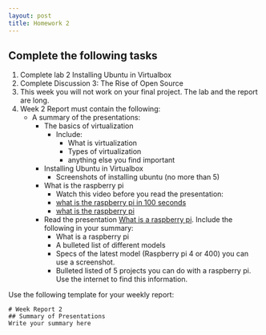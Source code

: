 ```yaml
---
layout: post
title: Homework 2
---
```

## Complete the following tasks
1. Complete lab 2 Installing Ubuntu in Virtualbox
2. Complete Discussion 3: The Rise of Open Source
3. This week you will not work on your final project. The lab and the report are long.
4. Week 2 Report must contain the following:
   * A summary of the presentations:
      * The basics of virtualization
         * Include:
            * What is virtualization
            * Types of virtualization
            * anything else you find important
      * Installing Ubuntu in Virtualbox
         * Screenshots of installing ubuntu (no more than 5) 
      * What is the raspberry pi
          * Watch this video before you read the presentation:
           * [what is the raspberry pi in 100 seconds](https://www.youtube.com/watch?v=eZ74x6dVYes)
           * [what is the raspberry pi](https://www.youtube.com/watch?v=uXUjwk2-qx4)
      * Read the presentation [What is a raspberry pi](https://docs.google.com/presentation/d/e/2PACX-1vRf9IwAdDKGgJHC--ZSUbbdhcs7cQESeBB0wZsJJljZdUY0jHdVI9YYLmYEGeBKFucl2vPRvf8v6i3k/pub?start=false&loop=false&delayms=3000&slide=id.p). Include the following in your summary:
         * What is a raspberry pi
         * A bulleted list of different models
         * Specs of the latest model (Raspberry pi 4 or 400) you can use a screenshot.
         * Bulleted listed of 5 projects you can do with a raspberry pi. Use the internet to find this information. 

Use the following template for your weekly report:
```
# Week Report 2
## Summary of Presentations
Write your summary here

```